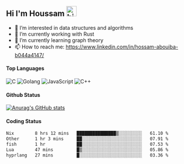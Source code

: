 ## Hi I'm Houssam <img src="https://user-images.githubusercontent.com/1303154/88677602-1635ba80-d120-11ea-84d8-d263ba5fc3c0.gif" width="28px" alt="hi">

- 👀 I’m interested in data structures and algorithms
- 🔭 I’m currently working with Rust
- 🌱 I’m currently learning graph theory
- 📫 How to reach me: https://www.linkedin.com/in/hossam-abouiba-b044a4147/

#### Top Languages

![C](https://img.shields.io/badge/c-%2300599C.svg?style=for-the-badge&logo=c&logoColor=white)
![Golang](https://img.shields.io/badge/go-blue?style=for-the-badge&logo=Goland)
![JavaScript](https://img.shields.io/badge/javascript-%23323330.svg?style=for-the-badge&logo=javascript&logoColor=%23F7DF1E)
![C++](https://img.shields.io/badge/C%2B%2B-blue?style=for-the-badge&logo=C%2B%2B)


#### Github Status
[![Anurag's GitHub stats](https://github-readme-stats.vercel.app/api?username=0xhoussam&theme=tokyonight)](https://github.com/anuraghazra/github-readme-stats)

#### Coding Status
<!--START_SECTION:waka-->

```txt
Nix        8 hrs 12 mins   ███████████████▒░░░░░░░░░   61.10 %
Other      1 hr 3 mins     ██░░░░░░░░░░░░░░░░░░░░░░░   07.91 %
fish       1 hr            ██░░░░░░░░░░░░░░░░░░░░░░░   07.53 %
Lua        47 mins         █▒░░░░░░░░░░░░░░░░░░░░░░░   05.86 %
hyprlang   27 mins         █░░░░░░░░░░░░░░░░░░░░░░░░   03.36 %
```

<!--END_SECTION:waka-->
